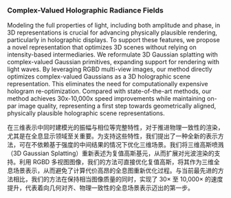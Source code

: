 ### Complex-Valued Holographic Radiance Fields

Modeling the full properties of light, including both amplitude and phase, in 3D representations is crucial for advancing physically plausible rendering, particularly in holographic displays. To support these features, we propose a novel representation that optimizes 3D scenes without relying on intensity-based intermediaries. We reformulate 3D Gaussian splatting with complex-valued Gaussian primitives, expanding support for rendering with light waves. By leveraging RGBD multi-view images, our method directly optimizes complex-valued Gaussians as a 3D holographic scene representation. This eliminates the need for computationally expensive hologram re-optimization. Compared with state-of-the-art methods, our method achieves 30x-10,000x speed improvements while maintaining on-par image quality, representing a first step towards geometrically aligned, physically plausible holographic scene representations.

在三维表示中同时建模光的振幅与相位等完整特性，对于推进物理一致性的渲染，尤其是在全息显示领域至关重要。为支持这些特性，我们提出了一种全新的表示方法，可在不依赖基于强度的中间结果的情况下优化三维场景。我们将三维高斯喷溅（3D Gaussian Splatting）重新表述为复值高斯基元，从而扩展对光波渲染的支持。利用 RGBD 多视图图像，我们的方法可直接优化复值高斯，将其作为三维全息场景表示，从而避免了计算代价高昂的全息图重新优化过程。与当前最先进的方法相比，我们的方法在保持相当图像质量的同时，实现了 30× 至 10,000× 的速度提升，代表着向几何对齐、物理一致性的全息场景表示迈出的第一步。
